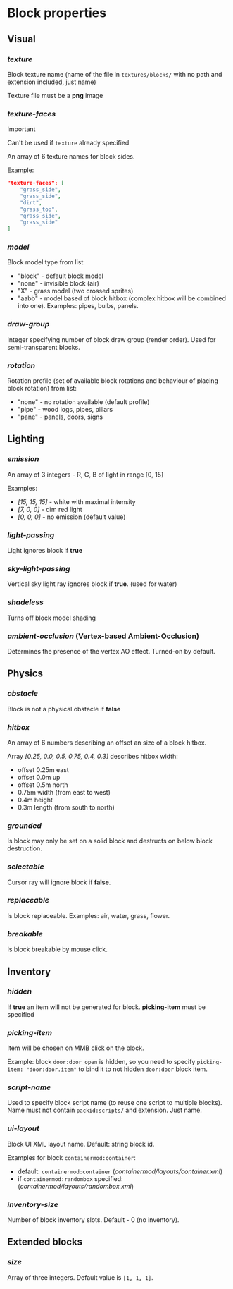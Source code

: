 # Block properties

## Visual

### *texture*

Block texture name (name of the file in `textures/blocks/` with no path and extension included, just name)

Texture file must be a **png** image

### *texture-faces*

> [!IMPORTANT]
> Can't be used if `texture` already specified

An array of 6 texture names for block sides.

Example:
```json
"texture-faces": [
    "grass_side",
    "grass_side",
    "dirt",
    "grass_top",
    "grass_side",
    "grass_side"
]
```

### *model*

Block model type from list:
- "block" - default block model
- "none" - invisible block (air)
- "X" - grass model (two crossed sprites)
- "aabb" - model based of block hitbox (complex hitbox will be combined into one). Examples: pipes, bulbs, panels.

### *draw-group*

Integer specifying number of block draw group (render order). Used for semi-transparent blocks.

### *rotation*

Rotation profile (set of available block rotations and behaviour of placing block rotation) from list:

- "none" - no rotation available (default profile)
- "pipe" - wood logs, pipes, pillars
- "pane" - panels, doors, signs

## Lighting

### *emission*

An array of 3 integers - R, G, B of light in range \[0, 15\]

Examples:

- *\[15, 15, 15\]* - white with maximal intensity
- *\[7, 0, 0\]* - dim red light
- *\[0, 0, 0\]* - no emission (default value)

### *light-passing*

Light ignores block if **true**

### *sky-light-passing*

Vertical sky light ray ignores block if **true**. (used for water)

### *shadeless*

Turns off block model shading

### *ambient-occlusion* (Vertex-based Ambient-Occlusion)

Determines the presence of the vertex AO effect. Turned-on by default.

## Physics

### *obstacle*

Block is not a physical obstacle if **false**

### *hitbox*

An array of 6 numbers describing an offset an size of a block hitbox.

Array *\[0.25, 0.0, 0.5,  0.75, 0.4, 0.3\]* describes hitbox width:
- offset 0.25m east
- offset 0.0m up
- offset 0.5m north
- 0.75m width (from east to west)
- 0.4m height
- 0.3m length (from south to north)

### *grounded*

Is block may only be set on a solid block and destructs on below block destruction.

### *selectable*

Cursor ray will ignore block if **false**.

### *replaceable*

Is block replaceable. Examples: air, water, grass, flower.

### *breakable*

Is block breakable by mouse click.

## Inventory

### *hidden*

If **true** an item will not be generated for block. **picking-item** must be specified

### *picking-item*

Item will be chosen on MMB click on the block.

Example: block `door:door_open` is hidden, so you need to specify `picking-item: "door:door.item"` to bind it to not hidden `door:door` block item.

### *script-name*

Used to specify block script name (to reuse one script to multiple blocks). Name must not contain `packid:scripts/` and extension. Just name.

### *ui-layout*

Block UI XML layout name. Default: string block id.

Examples for block `containermod:container`:
- default: `containermod:container` (*containermod/layouts/container.xml*)
- if `containermod:randombox` specified: (*containermod/layouts/randombox.xml*)

### *inventory-size*

Number of block inventory slots. Default - 0 (no inventory).

## Extended blocks

### *size*

Array of three integers. Default value is `[1, 1, 1]`.
